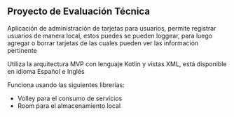 ## Proyecto de Evaluación Técnica

Aplicación de administración de tarjetas para usuarios, permite registrar usuarios de manera local, estos puedes se pueden loggear, para luego agregar o borrar tarjetas de las cuales pueden ver las información pertinente

Utiliza la arquitectura MVP con lenguaje Kotlin y vistas XML, está disponible en idioma Español e Inglés

Funciona usando las siguientes librerías:
- Volley para el consumo de servicios
- Room para el almacenamiento local
